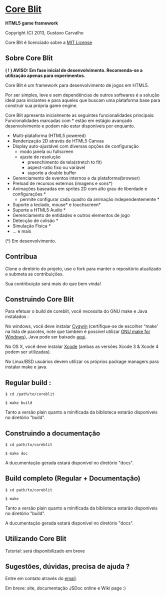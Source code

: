 [Core Blit](http://github.com/gfcarvalho/coreblit)
=============================================================================
<b>HTML5 game framework</b>

Copyright (C) 2013, Gustavo Carvalho

Core Blit é licenciado sobre a [MIT License](http://www.opensource.org/licenses/mit-license.php)


Sobre Core Blit
-------------------------------------------------------------------------------
<b>( ! ) AVISO: Em fase inicial de desenvolvimento. Recomenda-se a utilização apenas para experimentos.</b>

Core Blit é um framework para desenvolvimento de jogos em HTML5.

Por ser simples, leve e sem dependências de outros softwares é a solução ideal para iniciantes e para aqueles que buscam uma plataforma base para construir sua própria game engine.

Core Blit apresenta inicialmente as seguintes funcionalidades principais:
Funcionalidades marcadas com * estão em estágio avançado desenvolvimento e podem não estar disponíveis por enquanto.

- Multi-plataforma (HTML5 powered)
- Renderização 2D através de HTML5 Canvas
- Display auto-ajustável com diversas opções de configuração
  - modo janela ou fullscreen
  - ajuste de resolução
	- preenchimento de tela(stretch to fit)
	- aspect-ratio fixo ou variável
	- suporte a double buffer
- Gerenciamento de eventos internos e da plataforma(browser)
- Preload de recursos externos (imagens e sons*)
- Animações baseadas em sprites 2D com alto grau de liberdade e configurações *
	- permite configurar cada quadro da animação independentemente *
- Suporte a teclado, mouse* e touchscreen*
- Suporte a HTML5 Audio *
- Gerenciamento de entidades e outros elementos de jogo
- Detecção de colisão *
- Simulação Física *	
- ... e mais

(*) Em desenvolvimento.

Contribua
-------------------------------------------------------------------------------
Clone o diretório do projeto, use o fork para manter o repositório atualizado e submeta as contribuições.

Sua contribuição será mais do que bem vinda!

Construindo Core Blit
-------------------------------------------------------------------------------
Para efetuar o build de coreblit, você necessita do GNU make e Java instalados :

No windows, você deve instalar [Cygwin](http://cygwin.com/) (certifique-se de escolher “make’ na lista de pacotes, note que também é possível utilizar [GNU make for Windows](http://gnuwin32.sourceforge.net/packages/make.htm)), Java pode ser baixado [aqui](http://java.com/en/download/index.jsp).

No OS X, você deve instalar [Xcode](https://developer.apple.com/xcode/) (ambas as versões Xcode 3 & Xcode 4 podem ser utilizadas).

No Linux/BSD usuários devem utilizar os próprios package managers para instalar make e java.

Regular build :
-------------------------------------------------------------------------------
`$ cd /path/to/coreblit`

`$ make build`

Tanto a versão plain quanto a minificada da biblioteca estarão disponíveis no diretório "build".

Construindo a documentação
-------------------------------------------------------------------------------
`$ cd path/to/coreblit`

`$ make doc`

A ducumentação gerada estará disponível no diretório "docs".

Build completo (Regular + Documentação)
-------------------------------------------------------------------------------
`$ cd path/to/coreblit`

`$ make`

Tanto a versão plain quanto a minificada da biblioteca estarão disponíveis no diretório "build".

A ducumentação gerada estará disponível no diretório "docs".

Utilizando Core Blit
-------------------------------------------------------------------------------
Tutorial: será disponibilizado em breve

Sugestões, dúvidas, precisa de ajuda ?
-------------------------------------------------------------------------------
Entre em contato através do [email](mailto:gustavo.carvalho@ufv.br).

Em breve: site, documentação JSDoc online e Wiki page :)
